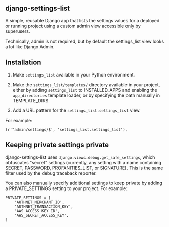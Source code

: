 django-settings-list
--------------------

A simple, reusable Django app that lists the settings values for a deployed or running project using a custom admin view accessible only by superusers.

Technically, admin is not required, but by default the settings_list view looks a lot like Django Admin.


Installation
------------

1. Make `settings_list` available in your Python environment.

2. Make the `settings_list/templates/` directory available in your project, either by adding `settings_list` to INSTALLED_APPS and enabling the `app_directories` template loader, or by specifying the path manually in TEMPLATE_DIRS.

3. Add a URL pattern for the `settings_list.settings_list` view.

For example:

    (r'^admin/settings/$', 'settings_list.settings_list'),


Keeping private settings private
--------------------------------

django-settings-list uses `django.views.debug.get_safe_settings`, which obfuscates "secret" settings (currently, any setting with a name containing SECRET, PASSWORD, PROFANITIES_LIST, or SIGNATURE). This is the same filter used by the debug traceback reporter.

You can also manually specify additional settings to keep private by adding a PRIVATE_SETTINGS setting to your project. For example:

    PRIVATE_SETTINGS = [
        'AUTHNET_MERCHANT_ID',
        'AUTHNET_TRANSACTION_KEY',
        'AWS_ACCESS_KEY_ID',
        'AWS_SECRET_ACCESS_KEY',
    ]
